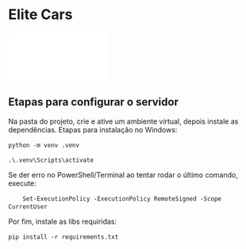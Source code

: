 # Elite Cars
<img src="https://raw.githubusercontent.com/GabMGX/EliteCars/refs/heads/master/static/favicon.svg" alt="logo" width="200"/>


## Etapas para configurar o servidor



Na pasta do projeto, crie e ative um ambiente virtual, depois instale as dependências. Etapas para instalação no Windows:

```shell
python -m venv .venv
```

```shell
.\.venv\Scripts\activate
```

Se der erro no PowerShell/Terminal ao tentar rodar o último comando, execute:

```shell
    Set-ExecutionPolicy -ExecutionPolicy RemoteSigned -Scope CurrentUser
```

Por fim, instale as libs requiridas:
```shell
pip install -r requirements.txt
```





